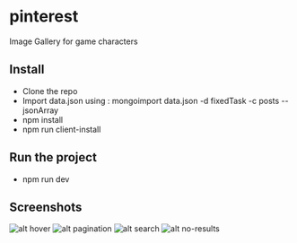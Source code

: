 # pinterest
Image Gallery for game characters

## Install
* Clone the repo
* Import data.json using :
    mongoimport data.json -d fixedTask -c posts --jsonArray
* npm install
* npm run client-install

## Run the project
* npm run dev

## Screenshots
![alt hover](http://bit.ly/2ZBKSfk)
![alt pagination](http://bit.ly/2N05o7Y)
![alt search](http://bit.ly/2IWKK3A)
![alt no-results](http://bit.ly/2Y167XD)




